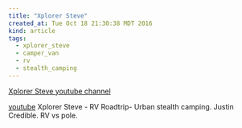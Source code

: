 ```yaml
---
title: "Xplorer Steve"
created_at: Tue Oct 18 21:30:38 MDT 2016
kind: article
tags:
  - xplorer_steve
  - camper_van
  - rv
  - stealth_camping
---
```



<a href="https://www.youtube.com/channel/UC07r3BQtJoYYmJuDTqFzWFQ" target="_blank">Xplorer Steve youtube channel</a>

<a href="https://www.youtube.com/watch?v=yMunyWJShgM" target="_blank">youtube</a>
Xplorer Steve - RV Roadtrip- Urban stealth camping. Justin Credible. RV vs pole.

<!--
html boilerplate
<a href="" target="_blank"></a>
<a name=""></a>
<img src="" width="400px">
<ul>
  <li></li>
</ul>
<pre>
</pre>
<pre><code>
</code></pre>
<math xmlns='http://www.w3.org/1998/Math/MathML' display='block'>
</math>
-->
